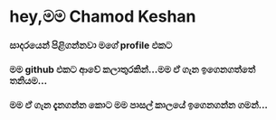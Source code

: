 # hey,මම Chamod Keshan 

### සාදරයෙන් පිළිගන්නවා මගේ profile එකට


### මම github එකට ආවේ කලාතුරකින්...මම ඒ ගැන ඉගෙනගත්තේ තනියම...




### මම ඒ ගැන දැනගන්න කොට මම පාසල් කාලයේ ඉගෙනගන්න ගමන්...
